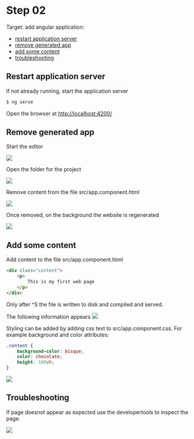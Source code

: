 # Step 02

Target: add angular application:
- [restart application server](#restart-application-server)
- [remove generated app](#remove-generated-app)
- [add some content](#add-some-content)
- [troubleshooting](#troubleshooting)

## Restart application server
If not already running, start the application server
```bash
$ ng serve
```
Open the browser at [http://localhost:4200/](http://localhost:4200/)

## Remove generated app
Start the editor

![](images/step-02/start-visual-studio.png)

Open the folder for the project

![](images/step-02/open-folder-visual-studio.png)

Remove content from the file src/app.component.html

![](images/step-02/empty-application-html.png)

Once removed, on the background the website is regenerated

![](images/step-02/webapp-02.png)

## Add some content
Add content to the file src/app.component.html

```html
<div class="content">
    <p>
        This is my first web page
    </p>
</div>
```
Only after ^S the file is written to disk and compiled and served.

The following information appears
![](images/step-02/webapp-03.png)

Styling can be added by adding css text to src/app.component.css. For example
background and color attributes:
```css
.content {
    background-color: bisque;
    color: chocolate;
    height: 100vh;
}
```

![](images/step-02/set-backgroundcolor-visual-studio.png)

## Troubleshooting
If page doesnot appear as expected use the developertools to inspect the page.

![](images/step-02/webtools.png) 
